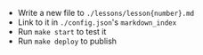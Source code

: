 
 - Write a new file to `./lessons/lesson{number}.md`
 - Link to it in `./config.json`'s `markdown_index`
 - Run `make start` to test it
 - Run `make deploy` to publish

